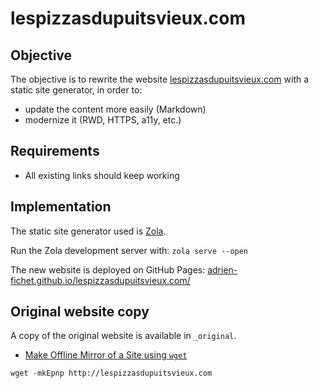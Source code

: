 # lespizzasdupuitsvieux.com

## Objective

The objective is to rewrite the website [lespizzasdupuitsvieux.com](http://lespizzasdupuitsvieux.com/index.html) with a static site generator, in order to:

- update the content more easily (Markdown)
- modernize it (RWD, HTTPS, a11y, etc.)

## Requirements

- All existing links should keep working

## Implementation

The static site generator used is [Zola](https://www.getzola.org).

Run the Zola development server with: `zola serve --open`

The new website is deployed on GitHub Pages: [adrien-fichet.github.io/lespizzasdupuitsvieux.com/](https://adrien-fichet.github.io/lespizzasdupuitsvieux.com/)

## Original website copy

A copy of the original website is available in `_original`.

- [Make Offline Mirror of a Site using `wget`](https://www.guyrutenberg.com/2014/05/02/make-offline-mirror-of-a-site-using-wget/)

```shell
wget -mkEpnp http://lespizzasdupuitsvieux.com
```
